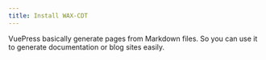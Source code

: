 ```yaml
---
title: Install WAX-CDT
---
```


VuePress basically generate pages from Markdown files. So you can use it to generate documentation or blog sites easily.
